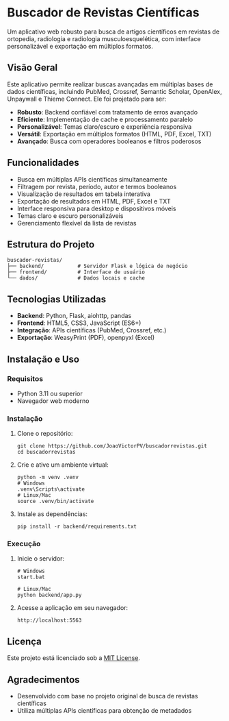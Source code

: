 # Buscador de Revistas Científicas

Um aplicativo web robusto para busca de artigos científicos em revistas de ortopedia, radiologia e radiologia musculoesquelética, com interface personalizável e exportação em múltiplos formatos.

## Visão Geral

Este aplicativo permite realizar buscas avançadas em múltiplas bases de dados científicas, incluindo PubMed, Crossref, Semantic Scholar, OpenAlex, Unpaywall e Thieme Connect. Ele foi projetado para ser:

- **Robusto**: Backend confiável com tratamento de erros avançado
- **Eficiente**: Implementação de cache e processamento paralelo
- **Personalizável**: Temas claro/escuro e experiência responsiva
- **Versátil**: Exportação em múltiplos formatos (HTML, PDF, Excel, TXT)
- **Avançado**: Busca com operadores booleanos e filtros poderosos

## Funcionalidades

- Busca em múltiplas APIs científicas simultaneamente
- Filtragem por revista, período, autor e termos booleanos
- Visualização de resultados em tabela interativa
- Exportação de resultados em HTML, PDF, Excel e TXT
- Interface responsiva para desktop e dispositivos móveis
- Temas claro e escuro personalizáveis
- Gerenciamento flexível da lista de revistas

## Estrutura do Projeto

```
buscador-revistas/
├── backend/           # Servidor Flask e lógica de negócio
├── frontend/          # Interface de usuário
└── dados/             # Dados locais e cache
```

## Tecnologias Utilizadas

- **Backend**: Python, Flask, aiohttp, pandas
- **Frontend**: HTML5, CSS3, JavaScript (ES6+)
- **Integração**: APIs científicas (PubMed, Crossref, etc.)
- **Exportação**: WeasyPrint (PDF), openpyxl (Excel)

## Instalação e Uso

### Requisitos

- Python 3.11 ou superior
- Navegador web moderno

### Instalação

1. Clone o repositório:
   ```
   git clone https://github.com/JoaoVictorPV/buscadorrevistas.git
   cd buscadorrevistas
   ```

2. Crie e ative um ambiente virtual:
   ```
   python -m venv .venv
   # Windows
   .venv\Scripts\activate
   # Linux/Mac
   source .venv/bin/activate
   ```

3. Instale as dependências:
   ```
   pip install -r backend/requirements.txt
   ```

### Execução

1. Inicie o servidor:
   ```
   # Windows
   start.bat
   
   # Linux/Mac
   python backend/app.py
   ```

2. Acesse a aplicação em seu navegador:
   ```
   http://localhost:5563
   ```

## Licença

Este projeto está licenciado sob a [MIT License](LICENSE).

## Agradecimentos

- Desenvolvido com base no projeto original de busca de revistas científicas
- Utiliza múltiplas APIs científicas para obtenção de metadados
